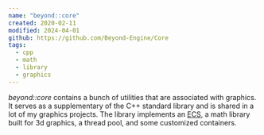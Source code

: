 ```yaml
---
name: "beyond::core"
created: 2020-02-11
modified: 2024-04-01
github: https://github.com/Beyond-Engine/Core
tags:
  - cpp
  - math
  - library
  - graphics
---
```


_beyond::core_ contains a bunch of utilities that are associated with graphics. It serves as a supplementary of the C++ standard library and is shared in a lot of my graphics projects. The library implements an [ECS](https://en.wikipedia.org/wiki/Entity_component_system), a math library built for 3d graphics, a thread pool, and some customized containers.
